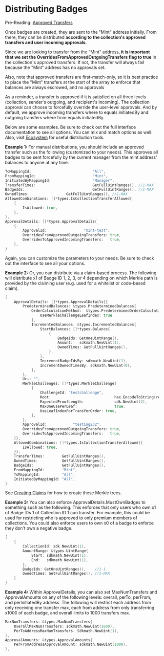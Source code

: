 # Distributing Badges

Pre-Reading: [Approved Transfers](../must-know-concepts/approved-transfers.md)



Once badges are created, they are sent to the "Mint" address initially. From there, they can be distributed **according to the collection's approved transfers and user incoming approvals.**&#x20;

Since we are looking to transfer from the "Mint" address, **it is important that we set the OverridesFromApprovedOutgoingTransfers flag to true** in the collection's approved transfers. If not, the transfer will always fail because the "Mint" address has no approvals set.&#x20;

Also, note that approved transfers are first-match-only, so it is best practice to place the "Mint" transfers at the start of the array to enforce that balances are always escrowed, and no approvals&#x20;



As a reminder, a transfer is approved if it is satisfied on all three levels (collection, sender's outgoing, and recipient's incoming). The collection approval can choose to forcefully override the user-level approvals. And by default, we approve incoming transfers where to equals initiatedBy and outgoing transfers where from equals initiatedBy.





Below are some examples. Be sure to check out the full interface documentation to see all options. You can mix and match options as well. Also, visit [Ecosystem](../../overview/ecosystem.md) for useful distribution tools.

**Example 1:** For manual distributions, you should include an approved transfer such as the following (customized to your needs). This approves all badges to be sent forcefully by the current manager from the mint address' balances to anyone at any time.&#x20;

```go
ToMappingId:                            "All",
FromMappingId:                          "Mint",
InitiatedByMappingId:                   "Manager",
TransferTimes:                          GetFullUintRanges(), //1-MAX
BadgeIds:                               GetFullUintRanges(), //1-MAX
OwnedTimes: 				GetFullUintRanges(), //1-MAX
AllowedCombinations: []*types.IsCollectionTransferAllowed{
	{
		IsAllowed: true,
	},
},
ApprovalDetails: []*types.ApprovalDetails{
	{
		ApprovalId:                 "mint-test",
		OverridesFromApprovedOutgoingTransfers: true,
		OverridesToApprovedIncomingTransfers:   true,
	},
}
```

Again, you can customize the parameters to your needs. Be sure to check out the interface to see all your options.



**Example 2:** Or, you can distribute via a claim-based process. The following will distribute x1 of Badge ID 1, 2, 3, or 4 depending on which Merkle path is provided by the claiming user (e.g. used for a whitelist or code-based claim).

```go
{
	ApprovalDetails: []*types.ApprovalDetails{{
		PredeterminedBalances: &types.PredeterminedBalances{
			OrderCalculationMethod:  &types.PredeterminedOrderCalculationMethod{ 
				UseMerkleChallengeLeafIndex: true 
			},
			IncrementedBalances: &types.IncrementedBalances{
				StartBalances: []*types.Balance{
					{
						BadgeIds: GetOneUintRange(),
						Amount:   sdkmath.NewUint(1),
						OwnedTimes: GetFullUintRanges(),
					},
				},
				IncrementBadgeIdsBy: sdkmath.NewUint(1),
				IncrementOwnedTimesBy: sdkmath.NewUint(0),
			},
		},
		Uri: "",
		MerkleChallenges: []*types.MerkleChallenge{
			{
				ChallengeId: "testchallenge",
				Root:                             hex.EncodeToString(rootHash),
				ExpectedProofLength:              sdk.NewUint(2),
				MaxOneUsePerLeaf:                 true,
				UseLeafIndexForTransferOrder: true,
			},
		},
		ApprovalId:            "testing232",
		OverridesFromApprovedOutgoingTransfers: true,
		OverridesToApprovedIncomingTransfers:   true,
	}},
	AllowedCombinations: []*types.IsCollectionTransferAllowed{{
		IsAllowed: true,
	}},
	TransferTimes:        GetFullUintRanges(),
	OwnedTimes: 	      GetFullUintRanges(),
	BadgeIds:             GetFullUintRanges(),
	FromMappingId:        "Mint",
	ToMappingId:          "All",
	InitiatedByMappingId: "All",
}
```

See [Creating Claims](../tutorials/merkle-trees-for-claims.md) for how to create these Merkle trees.



**Example 3:** You can also enforce ApprovalDetails.MustOwnBadges to something such as the following. This enforces that only users who own x1 of Badge IDs 1 of Collection ID 1 can transfer. For example, this could be used for restricting who is approved to only premium members of collections. You could also enforce users to own x0 of a badge to enforce they don't own a negative badge.&#x20;

```go
{
	{
		CollectionId: sdk.NewUint(1),
		AmountRange: &types.UintRange{
			Start: sdkmath.NewUint(1),
			End:   sdkmath.NewUint(1),
		},
		BadgeIds: GetOneUintRanges(),    //1-1
		OwnedTimes: GetFullUintRanges(), //1-MAX
	}
}
```



**Example 4:** Within ApprovalDetails, you can also set MaxNumTransfers and ApprovalAmounts on any of the following levels: overall, perTo, perFrom, and perInitiatedBy address. The following will restrict each address from only receiving one transfer max, each from address from only transferring x1000 of each badge, and overall limits to 1000 transfers max.

```go
MaxNumTransfers: &types.MaxNumTransfers{
	OverallMaxNumTransfers: sdkmath.NewUint(1000),
	PerToAddressMaxNumTransfers: Sdkmath.NewUint(1),
},
ApprovalAmounts: &types.ApprovalAmounts{
	PerFromAddressApprovalAmount: sdkmath.NewUint(1000),
},
```
